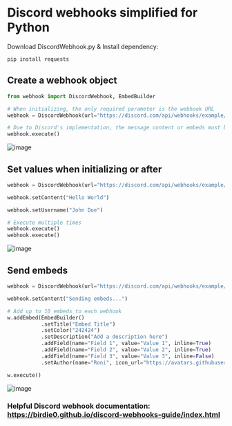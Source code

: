 # Discord webhooks simplified for Python

Download DiscordWebhook.py & Install dependency:

```
pip install requests
```

## Create a webhook object

```python
from webhook import DiscordWebhook, EmbedBuilder

# When initializing, the only required parameter is the webhook URL
webhook = DiscordWebhook(url="https://discord.com/api/webhooks/example/1234", content="Hello world")

# Due to Discord's implementation, the message content or embeds must be set before executing
webhook.execute()
```
![image](https://github.com/Roni003/DiscordWebhookPy/assets/61784529/5bbfbbaa-5d8d-4209-8f60-dfbef66a5cae)


## Set values when initializing or after

```python
webhook = DiscordWebhook(url="https://discord.com/api/webhooks/example/1234")

webhook.setContent("Hello World")

webhook.setUsername("John Doe")

# Execute multiple times
webhook.execute()
webhook.execute()
```
![image](https://github.com/Roni003/DiscordWebhookPy/assets/61784529/d201d535-4390-4650-8f36-ea2c6efd00eb)


## Send embeds

```python
webhook = DiscordWebhook(url="https://discord.com/api/webhooks/example/1234")

webhook.setContent("Sending embeds...")

# Add up to 10 embeds to each webhook
w.addEmbed(EmbedBuilder()
		   .setTitle("Embed Title")
		   .setColor("242424")
		   .setDescription("Add a description here")
		   .addField(name="Field 1", value="Value 1", inline=True)
		   .addField(name="Field 2", value="Value 2", inline=True)
		   .addField(name="Field 3", value="Value 3", inline=False)
		   .setAuthor(name="Roni", icon_url="https://avatars.githubusercontent.com/u/61784529?v=4"))

w.execute()
```
![image](https://github.com/Roni003/DiscordWebhookPy/assets/61784529/7285093a-779f-4494-aa93-c33c163e36df)

### Helpful Discord webhook documentation: https://birdie0.github.io/discord-webhooks-guide/index.html
